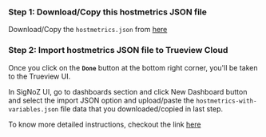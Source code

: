 ### Step 1: Download/Copy this hostmetrics JSON file

Download/Copy the `hostmetrics.json` from [here](https://github.com/Trueview/dashboards/blob/main/hostmetrics/hostmetrics.json)


### Step 2: Import hostmetrics JSON file to Trueview Cloud

Once you click on the **`Done`** button at the bottom right corner, you'll be taken to the Trueview UI.

In SigNoZ UI, go to dashboards section and click New Dashboard button and select the import JSON option and upload/paste the `hostmetrics-with-variables.json` file data that you downloaded/copied in last step.


To know more detailed instructions, checkout the link [here](https://signoz.io/docs/userguide/hostmetrics/)